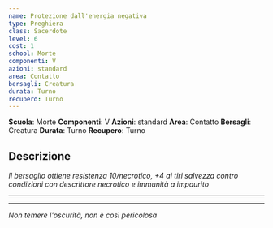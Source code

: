 ```yaml
---
name: Protezione dall'energia negativa
type: Preghiera
class: Sacerdote
level: 6
cost: 1
school: Morte
componenti: V
azioni: standard
area: Contatto
bersagli: Creatura
durata: Turno
recupero: Turno
---
```

**Scuola**: Morte
**Componenti**: V
**Azioni**: standard
**Area**: Contatto
**Bersagli**: Creatura
**Durata**: Turno
**Recupero**: Turno

**Descrizione**
-

*Il bersaglio ottiene resistenza 10/necrotico, +4 ai tiri salvezza contro condizioni con descrittore necrotico e immunità a impaurito*

---

---

*Non temere l'oscurità, non è così pericolosa*